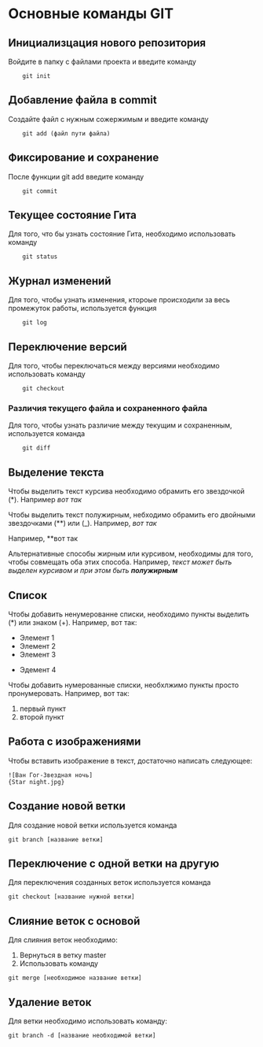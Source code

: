 # **Основные команды GIT**

## **Инициализцация нового репозитория**

Войдите в папку с файлами проекта и введите команду
```
    git init
```

## **Добавление файла в commit**
Создайте файл с нужным сожержимым и введите команду
```
    git add (файл пути файла)
```
## **Фиксирование и сохранение**
После функции git add введите команду 
```
    git commit
```

## **Текущее состояние Гита**
Для того, что бы узнать состояние Гита, необходимо использовать команду
```
    git status
```
## **Журнал изменений**
Для того, чтобы узнать изменения, ктороые происходили за весь промежуток работы, используется функция
```
    git log
```
## **Переключение версий**
Для того, чтобы переключаться между версиями необходимо использовать команду 
```
    git checkout
```
### **Различия текущего файла и сохраненного файла**
Для того, чтобы узнать различие между текущим и сохраненным, используется команда
```
    git diff
```

## Выделение текста

Чтобы выделить текст курсива необходимо обрамить его звездочкой (*). 
Например *вот так*

Чтобы выделить текст полужирным, небходимо обрамить его двойными звездочками (**) или (_).
Например, _вот так_

Например, **вот так

Альтернативные способы жирным или курсивом, необходимы для того, чтобы совмещать оба этих способа.
 Например, _текст может быть выделен курсивом и при этом быть **полужирным**_
## Список

Чтобы добавить ненумерованне списки, необходимо пункты выделить (*) или знаком (+).
Например, вот так:
* Элемент 1
* Элемент 2
* Элемент 3
+ Эдемент 4

Чтобы добавить нумерованные списки, необхлжимо пункты просто пронумеровать. 
Например, вот так:
1. первый пункт
2. второй пункт
## Работа с изображениями
Чтобы вставить изображение в текст, достаточно написать следующее:
```
![Ван Гог-Звездная ночь] 
{Star night.jpg}
```
## Создание новой ветки

Для создание новой ветки используется команда 
```
git branch [название ветки]
```
## Переключение с одной ветки на другую

Для переключения созданных веток используется команда 
```
git checkout [название нужной ветки]
```

## Слияние веток с основой

Для слияния веток необходимо:
1. Вернуться в ветку master
2. Использовать команду 
```
git merge [необходимое название ветки]
```
## Удаление веток

Для ветки необходимо использовать команду: 
```
git branch -d [название необходимой ветки]
```
